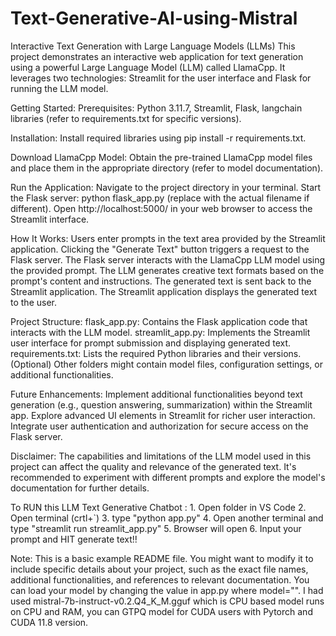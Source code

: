 # Text-Generative-AI-using-Mistral
Interactive Text Generation with Large Language Models (LLMs)
This project demonstrates an interactive web application for text generation using a powerful Large Language Model (LLM) called LlamaCpp. It leverages two technologies: Streamlit for the user interface and Flask for running the LLM model.

Getting Started:
Prerequisites: Python 3.11.7, Streamlit, Flask, langchain libraries (refer to requirements.txt for specific versions).

Installation:
Install required libraries using pip install -r requirements.txt.

Download LlamaCpp Model:
Obtain the pre-trained LlamaCpp model files and place them in the appropriate directory (refer to model documentation).

Run the Application:
Navigate to the project directory in your terminal.
Start the Flask server: python flask_app.py (replace with the actual filename if different).
Open http://localhost:5000/ in your web browser to access the Streamlit interface.

How It Works:
Users enter prompts in the text area provided by the Streamlit application.
Clicking the "Generate Text" button triggers a request to the Flask server.
The Flask server interacts with the LlamaCpp LLM model using the provided prompt.
The LLM generates creative text formats based on the prompt's content and instructions.
The generated text is sent back to the Streamlit application.
The Streamlit application displays the generated text to the user.

Project Structure:
flask_app.py: Contains the Flask application code that interacts with the LLM model.
streamlit_app.py: Implements the Streamlit user interface for prompt submission and displaying generated text.
requirements.txt: Lists the required Python libraries and their versions.
(Optional) Other folders might contain model files, configuration settings, or additional functionalities.

Future Enhancements:
Implement additional functionalities beyond text generation (e.g., question answering, summarization) within the Streamlit app.
Explore advanced UI elements in Streamlit for richer user interaction.
Integrate user authentication and authorization for secure access on the Flask server.

Disclaimer:
The capabilities and limitations of the LLM model used in this project can affect the quality and relevance of the generated text. It's recommended to experiment with different prompts and explore the model's documentation for further details.

To RUN this LLM Text Generative Chatbot :
	1. Open folder in VS Code
	2. Open terminal (crtl+`)
	3. type "python app.py"
	4. Open another terminal and type "streamlit run streamlit_app.py"
	5. Browser will open
	6. Input your prompt and HIT generate text!!

Note:
This is a basic example README file. You might want to modify it to include specific details about your project, such as the exact file names, additional functionalities, and references to relevant documentation.
You can load your model by changing the value in app.py where model="".
I had used mistral-7b-instruct-v0.2.Q4_K_M.gguf which is CPU based model runs on CPU and RAM, you can GTPQ model for CUDA users with Pytorch and CUDA 11.8 version.
